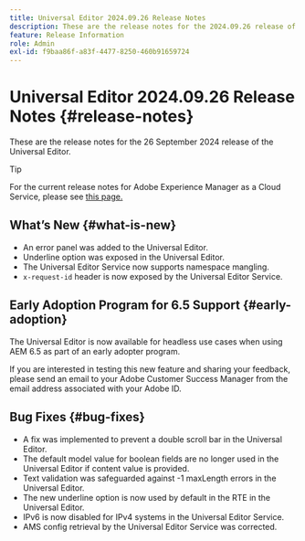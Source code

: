 ```yaml
---
title: Universal Editor 2024.09.26 Release Notes
description: These are the release notes for the 2024.09.26 release of the Universal Editor.
feature: Release Information
role: Admin
exl-id: f9baa86f-a83f-4477-8250-460b91659724
---
```

# Universal Editor 2024.09.26 Release Notes {#release-notes}

These are the release notes for the 26 September 2024 release of the Universal Editor.

>[!TIP]
>
>For the current release notes for Adobe Experience Manager as a Cloud Service, please see [this page.](/help/release-notes/release-notes-cloud/release-notes-current.md)

## What’s New {#what-is-new}

* An error panel was added to the Universal Editor.
* Underline option was exposed in the Universal Editor.
* The Universal Editor Service now supports namespace mangling.
* `x-request-id` header is now exposed by the Universal Editor Service.

## Early Adoption Program for 6.5 Support {#early-adoption}

The Universal Editor is now available for headless use cases when using AEM 6.5 as part of an early adopter program.

If you are interested in testing this new feature and sharing your feedback, please send an email to your Adobe Customer Success Manager from the email address associated with your Adobe ID. 

## Bug Fixes {#bug-fixes}

* A fix was implemented to prevent a double scroll bar in the Universal Editor.
* The default model value for boolean fields are no longer used in the Universal Editor if content value is provided.
* Text validation was safeguarded against -1 maxLength errors in the Universal Editor.
* The new underline option is now used by default in the RTE in the Universal Editor.
* IPv6 is now disabled for IPv4 systems in the Universal Editor Service.
* AMS config retrieval by the Universal Editor Service was corrected.

